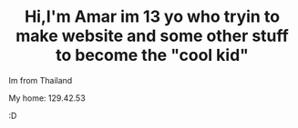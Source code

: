 <h1 style="text-align: center;">Hi,I'm Amar im 13 yo who tryin to make website and some other stuff to become the "cool kid"</h1>
<p>Im from Thailand</p>
<p>My home: 129.42.53</p>
<p>:D</p>
